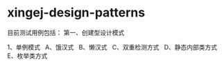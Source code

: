 # xingej-design-patterns
目前测试用例包括：
第一、创建型设计模式


1、单例模式
   A、饿汉式
   B、懒汉式
   C、双重检测方式
   D、静态内部类方式
   E、枚举类方式
   
   
   
   
